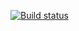 [![Build status](https://ci.appveyor.com/api/projects/status/3x2dg91lb8kjsmuj?svg=true)](https://ci.appveyor.com/project/Yana-kalugina/carddelivery)